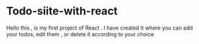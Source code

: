 # Todo-siite-with-react
Hello this , is my first project of React .  I have created it where you can add your todos, edit them , or delete it according to your choice
